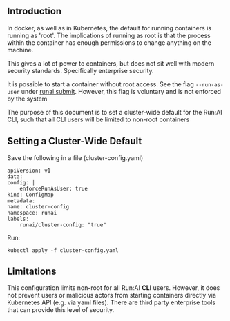 ## Introduction

In docker, as well as in Kubernetes, the default for running containers is running as 'root'. The implications of running as root is that the process within the container has enough permissions to change anything on the machine. 

This gives a lot of power to containers, but does not sit well with modern security standards. Specifically enterprise security. 

It is possible to start a container without root access. See the flag ``--run-as-user`` under [runai submit](../../Researcher/Command-Line-Interface-API-Reference/runai-submit.md). However, this flag is voluntary and is not enforced by the system

The purpose of this document is to set a cluster-wide default for the Run:AI CLI, such that all CLI users will be limited to non-root containers

## Setting a Cluster-Wide Default

Save the following in a file (cluster-config.yaml)

    apiVersion: v1
    data:
    config: |
        enforceRunAsUser: true
    kind: ConfigMap
    metadata:
    name: cluster-config
    namespace: runai
    labels:
        runai/cluster-config: "true"

Run:

    kubectl apply -f cluster-config.yaml

## Limitations

This configuration limits non-root for all Run:AI __CLI__ users. However, it does not prevent users or malicious actors from starting containers directly via Kubernetes API (e.g. via yaml files). There are third party enterprise tools that can provide this level of security. 
 